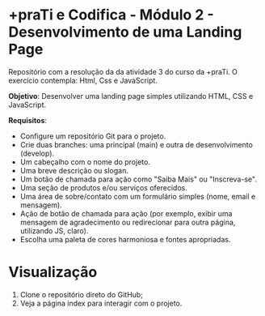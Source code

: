 # +praTi e Codifica - Módulo 2 - Desenvolvimento de uma Landing Page

Repositório com a resolução da da atividade 3 do curso da +praTi. O exercício contempla: Html, Css e JavaScript.

**Objetivo**: Desenvolver uma landing page simples utilizando HTML, CSS e JavaScript.

**Requisitos**:

- Configure um repositório Git para o projeto.
- Crie duas branches: uma principal (main) e outra de desenvolvimento (develop).
- Um cabeçalho com o nome do projeto.
- Uma breve descrição ou slogan.
- Um botão de chamada para ação como "Saiba Mais" ou "Inscreva-se".
- Uma seção de produtos e/ou serviços oferecidos.
- Uma área de sobre/contato com um formulário simples (nome, email e mensagem).
- Ação de botão de chamada para ação (por exemplo, exibir uma mensagem de agradecimento ou redirecionar para outra página, utilizando JS, claro).
- Escolha uma paleta de cores harmoniosa e fontes apropriadas.

# Visualização

1. Clone o repositório direto do GitHub;
2. Veja a página index para interagir com o projeto.
